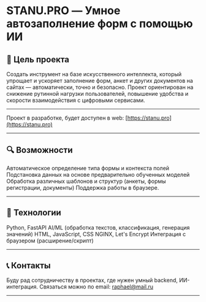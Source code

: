 # STANU.PRO — Умное автозаполнение форм с помощью ИИ

## 🎯 Цель проекта

Создать инструмент на базе искусственного интеллекта, который упрощает и ускоряет заполнение форм, анкет и других документов на сайтах — автоматически, точно и безопасно.
Проект ориентирован на снижение рутинной нагрузки пользователей, повышение удобства и скорости взаимодействия с цифровыми сервисами.

---
Проект в разработке, будет доступен в web:
[https://stanu.pro](https://stanu.pro)

---
## 🔍 Возможности
Автоматическое определение типа формы и контекста полей
Подстановка данных на основе предварительно обученных моделей
Обработка различных шаблонов и структур (анкеты, формы регистрации, документы)
Поддержка работы в браузере.

---
## 🧠 Технологии

Python, FastAPI
AI/ML (обработка текстов, классификация, генерация значений)
HTML, JavaScript, CSS
NGINX, Let's Encrypt
Интеграция с браузером (расширение/скрипт)

---

## 📞 Контакты
Буду рад сотрудничеству в проектах, где нужен умный backend, ИИ-интеграция.
Связаться можно по email: raphael@mail.ru

---
